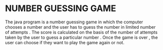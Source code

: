 # NUMBER GUESSING GAME
The java program is a number guessing game in which the computer chooses a number and the user has to guess the number in limited number of attempts . The score is calculated on the basis of the number of attempts taken by the user to guess a particular number . Once the game is over , the user can choose if they want to play the game again or not.
